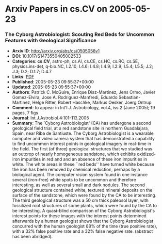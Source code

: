 # Arxiv Papers in cs.CV on 2005-05-23
### The Cyborg Astrobiologist: Scouting Red Beds for Uncommon Features with Geological Significance
- **Arxiv ID**: http://arxiv.org/abs/cs/0505058v1
- **DOI**: 10.1017/S1473550405002533
- **Categories**: **cs.CV**, astro-ph, cs.AI, cs.CE, cs.HC, cs.RO, cs.SE, physics.ins-det, q-bio.NC, I.2.10; I.4.6; I.4.8; I.4.9; I.2.9; I.5.4; I.5.5; J.2; J.3; D.2;
  D.1.7; D.4.7
- **Links**: [PDF](http://arxiv.org/pdf/cs/0505058v1)
- **Published**: 2005-05-23 09:55:37+00:00
- **Updated**: 2005-05-23 09:55:37+00:00
- **Authors**: Patrick C. McGuire, Enrique Diaz-Martinez, Jens Ormo, Javier Gomez-Elvira, Jose A. Rodriguez-Manfredi, Eduardo Sebastian-Martinez, Helge Ritter, Robert Haschke, Markus Oesker, Joerg Ontrup
- **Comment**: to appear in Int'l J. Astrobiology, vol.4, iss.2 (June 2005); 19
  pages, 7 figs
- **Journal**: Int.J.Astrobiol.4:101-113,2005
- **Summary**: The `Cyborg Astrobiologist' (CA) has undergone a second geological field trial, at a red sandstone site in northern Guadalajara, Spain, near Riba de Santiuste. The Cyborg Astrobiologist is a wearable computer and video camera system that has demonstrated a capability to find uncommon interest points in geological imagery in real-time in the field. The first (of three) geological structures that we studied was an outcrop of nearly homogeneous sandstone, which exhibits oxidized-iron impurities in red and and an absence of these iron impurities in white. The white areas in these ``red beds'' have turned white because the iron has been removed by chemical reduction, perhaps by a biological agent. The computer vision system found in one instance several (iron-free) white spots to be uncommon and therefore interesting, as well as several small and dark nodules. The second geological structure contained white, textured mineral deposits on the surface of the sandstone, which were found by the CA to be interesting. The third geological structure was a 50 cm thick paleosol layer, with fossilized root structures of some plants, which were found by the CA to be interesting. A quasi-blind comparison of the Cyborg Astrobiologist's interest points for these images with the interest points determined afterwards by a human geologist shows that the Cyborg Astrobiologist concurred with the human geologist 68% of the time (true positive rate), with a 32% false positive rate and a 32% false negative rate.   (abstract has been abridged).



